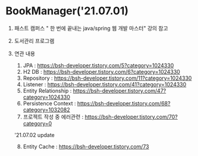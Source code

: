 # BookManager('21.07.01)
1. 패스트 캠퍼스 " 한 번에 끝내는 java/spring 웹 개발 마스터" 강의 참고
2. 도서관리 프로그램
3. 연관 내용
   1) JPA : https://bsh-developer.tistory.com/5?category=1024330
   2) H2 DB : https://bsh-developer.tistory.com/6?category=1024330
   3) Repository : https://bsh-developer.tistory.com/11?category=1024330
   4) Listener : https://bsh-developer.tistory.com/41?category=1024330
   5) Entity Relationship : https://bsh-developer.tistory.com/47?category=1024330
   6) Persistence Context : https://bsh-developer.tistory.com/68?category=1032082
   7) 프로젝트 작성 중 에러관련 : https://bsh-developer.tistory.com/70?category=0
   
   '21.07.02 update
   
   8) Entity Cache : https://bsh-developer.tistory.com/73
